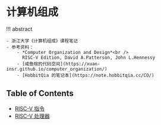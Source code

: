 # 计算机组成

!!! abstract

    - 浙江大学《计算机组成》课程笔记
    - 参考资料：
        - *Computer Organization and Design*<br />
          RISC-V Edition, David A.Patterson, John L.Hennessy
        - [咸鱼暄的代码空间](https://xuan-insr.github.io/computer_organization/)
        - [HobbitQia 的笔记本](https://note.hobbitqia.cc/CO/)

## Table of Contents

- [RISC-V 指令](note1.md)
- [RISC-V 处理器](note2.md)